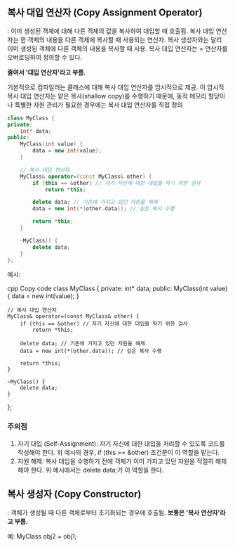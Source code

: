 ## 복사 대입 연산자 (Copy Assignment Operator)
: 이미 생성된 객체에 대해 다른 객체의 값을 복사하여 대입할 때 호출됨.
복사 대입 연산자는 한 객체의 내용을 다른 객체에 복사할 때 사용되는 연산자. 
복사 생성자와는 달리 이미 생성된 객체에 다른 객체의 내용을 복사할 때 사용. 
복사 대입 연산자는 = 연산자를 오버로딩하여 정의할 수 있다.

**줄여서 '대입 연산자'라고 부름.**

기본적으로 컴파일러는 클래스에 대해 복사 대입 연산자를 암시적으로 제공. 
이 암시적 복사 대입 연산자는 얕은 복사(shallow copy)를 수행하기 때문에, 동적 메모리 할당이나 특별한 자원 관리가 필요한 경우에는 복사 대입 연산자를 직접 정의


``` cpp
class MyClass {
private:
    int* data;
public:
    MyClass(int value) {
        data = new int(value);
    }

    // 복사 대입 연산자
    MyClass& operator=(const MyClass& other) {
        if (this == &other) // 자기 자신에 대한 대입을 막기 위한 검사
            return *this;

        delete data; // 기존에 가지고 있던 자원을 해제
        data = new int(*(other.data)); // 깊은 복사 수행

        return *this;
    }

    ~MyClass() {
        delete data;
    }
};
```

예시:

cpp
Copy code
class MyClass {
private:
    int* data;
public:
    MyClass(int value) {
        data = new int(value);
    }

    // 복사 대입 연산자
    MyClass& operator=(const MyClass& other) {
        if (this == &other) // 자기 자신에 대한 대입을 막기 위한 검사
            return *this;

        delete data; // 기존에 가지고 있던 자원을 해제
        data = new int(*(other.data)); // 깊은 복사 수행

        return *this;
    }

    ~MyClass() {
        delete data;
    }
};

### 주의점
1. 자기 대입 (Self-Assignment): 자기 자신에 대한 대입을 처리할 수 있도록 코드를 작성해야 한다. 위 예시의 경우, if (this == &other) 조건문이 이 역할을 맡는다.
2. 자원 해제: 복사 대입을 수행하기 전에 객체가 이미 가지고 있던 자원을 적절히 해제해야 한다. 위 예시에서는 delete data;가 이 역할을 한다.


## 복사 생성자 (Copy Constructor)
: 객체가 생성될 때 다른 객체로부터 초기화되는 경우에 호출됨. **보통은 '복사 연산자'라고 부름.**

예: MyClass obj2 = obj1;
